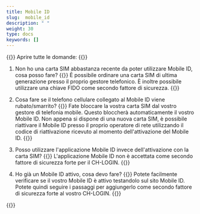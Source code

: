 ```yaml
---
title: Mobile ID
slug:  mobile_id
description: " "
weight: 30
type: docs
keywords: []
---
```


{{<faqBlock>}}
Aprire tutte le domande: {{<collapsibleGroupCommand groupId="mobile_id">}}

1. Non ho una carta SIM abbastanza recente da poter utilizzare Mobile ID, cosa posso fare?
{{<collapsibleBlock groupId="mobile_id">}}
È possibile ordinare una carta SIM di ultima generazione presso il proprio gestore telefonico. È inoltre possibile utilizzare una chiave FIDO come secondo fattore di sicurezza. 
{{</collapsibleBlock>}}

2. Cosa fare se il telefono cellulare collegato al Mobile ID viene rubato/smarrito?
{{<collapsibleBlock groupId="mobile_id">}}
Fate bloccare la vostra carta SIM dal vostro gestore di telefonia mobile. Questo bloccherà automaticamente il vostro Mobile ID. Non appena si dispone di una nuova carta SIM, è possibile riattivare il Mobile ID presso il proprio operatore di rete utilizzando il codice di riattivazione ricevuto al momento dell'attivazione del Mobile ID. 
{{</collapsibleBlock>}}

3. Posso utilizzare l'applicazione Mobile ID invece dell'attivazione con la carta SIM?
{{<collapsibleBlock groupId="mobile_id">}}
L'applicazione Mobile ID non è accettata come secondo fattore di sicurezza forte per il CH-LOGIN. 
{{</collapsibleBlock>}}

4. Ho già un Mobile ID attivo, cosa devo fare?
{{<collapsibleBlock groupId="mobile_id">}}
Potete facilmente verificare se il vostro Mobile ID è attivo testandolo sul sito Mobile ID. Potete quindi seguire i passaggi per aggiungerlo come secondo fattore di sicurezza forte al vostro CH-LOGIN.
{{</collapsibleBlock>}}

{{</faqBlock>}}